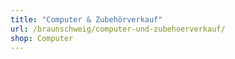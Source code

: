 ```yaml
---
title: "Computer & Zubehörverkauf"
url: /braunschweig/computer-und-zubehoerverkauf/
shop: Computer
---
```

